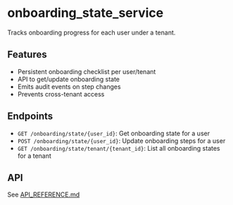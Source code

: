 # onboarding_state_service

Tracks onboarding progress for each user under a tenant.

## Features
- Persistent onboarding checklist per user/tenant
- API to get/update onboarding state
- Emits audit events on step changes
- Prevents cross-tenant access

## Endpoints
- `GET /onboarding/state/{user_id}`: Get onboarding state for a user
- `POST /onboarding/state/{user_id}`: Update onboarding steps for a user
- `GET /onboarding/state/tenant/{tenant_id}`: List all onboarding states for a tenant

## API
See [API_REFERENCE.md](./API_REFERENCE.md)
